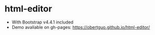 # html-editor
* With Bootstrap v4.4.1 included 
* Demo avaliable on gh-pages: https://obertguo.github.io/html-editor/
